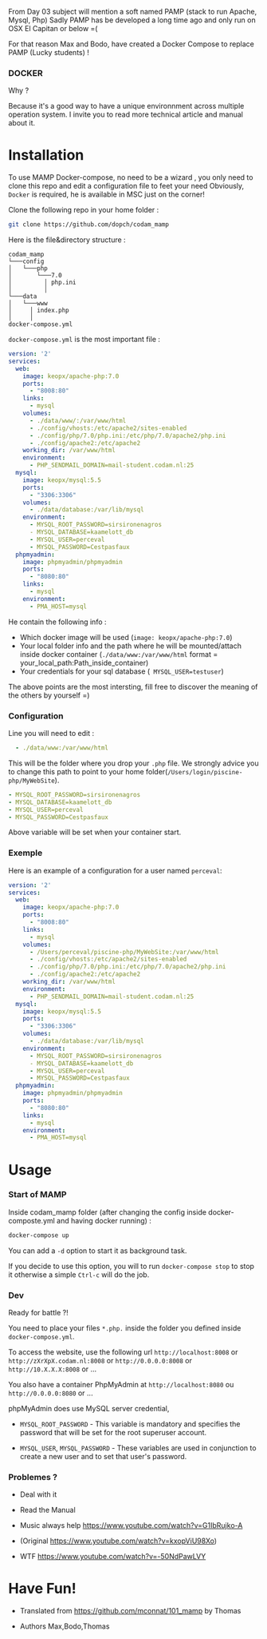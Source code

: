From Day 03 subject will mention a soft named PAMP (stack to run Apache, Mysql, Php)
Sadly PAMP has be developed a long time ago and only run on OSX El Capitan or below =(

For that reason Max and Bodo, have created a Docker Compose to replace PAMP (Lucky students) !

### DOCKER

Why ?

Because it's a good way to have a unique environnment across multiple operation system.
I invite you to read more technical article and manual about it.


# Installation

To use MAMP Docker-compose, no need to be a wizard , you only need to clone this repo and edit a configuration file to feet your need
Obviously, `Docker` is required, he is available in MSC just on the corner!

Clone the following repo in your home folder :

```sh
git clone https://github.com/dopch/codam_mamp
```

Here is the file&directory structure :

```
codam_mamp
└───config
│   └───php
│       └───7.0
│         │ php.ini
│         │
└───data
│   └───www
│     │ index.php
│     │
docker-compose.yml
```

`docker-compose.yml` is the most important file :


```yaml
version: '2'
services:
  web:
    image: keopx/apache-php:7.0
    ports:
      - "8008:80"
    links:
      - mysql
    volumes:
      - ./data/www/:/var/www/html
      - ./config/vhosts:/etc/apache2/sites-enabled
      - ./config/php/7.0/php.ini:/etc/php/7.0/apache2/php.ini
      - ./config/apache2:/etc/apache2
    working_dir: /var/www/html
    environment:
      - PHP_SENDMAIL_DOMAIN=mail-student.codam.nl:25
  mysql:
    image: keopx/mysql:5.5
    ports:
      - "3306:3306"
    volumes:
      - ./data/database:/var/lib/mysql
    environment:
      - MYSQL_ROOT_PASSWORD=sirsironenagros
      - MYSQL_DATABASE=kaamelott_db    
      - MYSQL_USER=perceval           
      - MYSQL_PASSWORD=Cestpasfaux
  phpmyadmin:
    image: phpmyadmin/phpmyadmin
    ports:
      - "8080:80"
    links:
      - mysql
    environment:
      - PMA_HOST=mysql
```

He contain the following info :
  * Which docker image will be used (`image: keopx/apache-php:7.0`)
  * Your local folder info and the path where he will be mounted/attach inside docker container (`./data/www:/var/www/html` format = your_local_path:Path_inside_container)
  * Your credentials for your sql database (` MYSQL_USER=testuser`)

The above points are the most intersting, fill free to discover the meaning of the others by yourself =)

### Configuration

Line you will need to edit :
```yaml
  - ./data/www:/var/www/html
```

This will be the folder where you drop your `.php` file.
We strongly advice you to change this path to point to your home folder(`/Users/login/piscine-php/MyWebSite`).

```yaml
- MYSQL_ROOT_PASSWORD=sirsironenagros
- MYSQL_DATABASE=kaamelott_db         
- MYSQL_USER=perceval           
- MYSQL_PASSWORD=Cestpasfaux
```
Above variable will be set when your container start.

### Exemple
Here is an example of a configuration for a user named `perceval`:
```yaml
version: '2'
services:
  web:
    image: keopx/apache-php:7.0
    ports:
      - "8008:80"
    links:
      - mysql
    volumes:
      - /Users/perceval/piscine-php/MyWebSite:/var/www/html
      - ./config/vhosts:/etc/apache2/sites-enabled
      - ./config/php/7.0/php.ini:/etc/php/7.0/apache2/php.ini
      - ./config/apache2:/etc/apache2
    working_dir: /var/www/html
    environment:
      - PHP_SENDMAIL_DOMAIN=mail-student.codam.nl:25
  mysql:
    image: keopx/mysql:5.5
    ports:
      - "3306:3306"
    volumes:
      - ./data/database:/var/lib/mysql
    environment:
      - MYSQL_ROOT_PASSWORD=sirsironenagros
      - MYSQL_DATABASE=kaamelott_db    
      - MYSQL_USER=perceval           
      - MYSQL_PASSWORD=Cestpasfaux
  phpmyadmin:
    image: phpmyadmin/phpmyadmin
    ports:
      - "8080:80"
    links:
      - mysql
    environment:
      - PMA_HOST=mysql
```

# Usage

### Start of MAMP

Inside codam_mamp folder (after changing the config inside docker-composte.yml and having docker running) :

```sh
docker-compose up
```

You can add a `-d` option to start it as background task.

If you decide to use this option, you will to run `docker-compose stop` to stop it otherwise a simple `Ctrl-c` will do the job.

### Dev

Ready for battle ?!

You need to place your files `*.php.` inside the folder you defined inside `docker-compose.yml`.

To access the website, use the following url `http://localhost:8008` or `http://zXrXpX.codam.nl:8008` or `http://0.0.0.0:8008` or `http://10.X.X.X:8008` or ...

You also have a container PhpMyAdmin at `http://localhost:8080` ou `http://0.0.0.0:8080` or ...

phpMyAdmin does use MySQL server credential, 

- `MYSQL_ROOT_PASSWORD` - This variable is mandatory and specifies the password that will be set for the root superuser account.

- `MYSQL_USER`, `MYSQL_PASSWORD` - These variables are used in conjunction to create a new user and to set that user's password.


### Problemes ?

- Deal with it

- Read the Manual

- Music always help https://www.youtube.com/watch?v=G1IbRujko-A 

- (Original https://www.youtube.com/watch?v=kxopViU98Xo)

- WTF https://www.youtube.com/watch?v=-50NdPawLVY

# Have Fun!

- Translated from https://github.com/mconnat/101_mamp by Thomas

- Authors Max,Bodo,Thomas 
